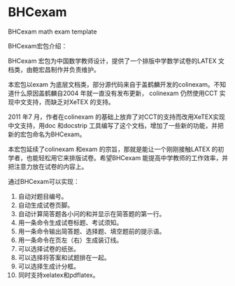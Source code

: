 # BHCexam
BHCexam math exam template

BHCexam宏包介绍：

BHCexam 宏包为中国数学教师设计，提供了一个排版中学数学试卷的LATEX 文档类，由鲍宏昌制作并负责维护。

本宏包以exam 为底层文档类，部分源代码来自于盖鹤麟开发的colinexam。不知道什么原因盖鹤麟自2004 年就一直没有发布更新， colinexam 仍然使用CCT 实现中文支持，而缺乏对XeTEX 的支持。

2011 年7 月，作者在colinexam 的基础上放弃了对CCT的支持而改用XeTEX实现中文支持，用doc 和docstrip 工具编写了这个文档，增加了一些新的功能，并把新的宏包命名为BHCexam。

本宏包延续了colinexam 和exam 的宗旨，那就是能让一个刚刚接触LATEX 的初学者，也能轻松用它来排版试卷。希望BHCexam 能提高中学教师的工作效率，并把注意力放在试卷的内容上。

通过BHCexam可以实现：

1. 自动对题目编号。
2. 自动生成试卷页脚。
3. 自动计算简答题各小问的和并显示在简答题的第一行。
4. 用一条命令生成试卷标题、考试须知。
5. 用一条命令输出简答题、选择题、填空题前的提示语。
6. 用一条命令在页左（右）生成装订线。
7. 可以选择试卷的纸张。
8. 可以选择将答案和试题排在一起。
9. 可以选择生成计分框。
10. 同时支持xelatex和pdflatex。
